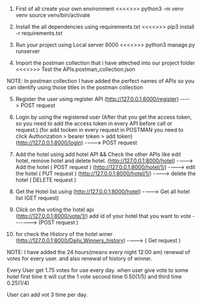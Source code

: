 
1. First of all create your own environment 
<<<<<command >>>>
python3 -m venv venv
source venv/bin/activate 


2. Install the all dependencies using requirements.txt
<<<<<command >>>>
pip3 install -r requirements.txt 


3. Run your project using Local server 8000
<<<<<command >>>>
python3 manage.py runserver 


4. Import the postman collection that i have atteched into our project folder 
<<<<<POSTMAN collection folder name  >>>>
Test the APIs.postman_collection.json


NOTE: In postman collection I have added the perfect names of APIs so you can identify using those titles in the postman collection

5. Register the user using register API
(http://127.0.0.1:8000/register) ----> POST request
 
6. Login by using the registered user (After that you get the access token, so you need to add the access token in every API before call or request.)
(for add tocken in every request in POSTMAN you need to click Authorization > bearer token > add token)
(http://127.0.0.1:8000/login) ----> POST request


7. Add the hotel using add hotel API && Check the other APIs like edit hotel, remove hotel and delete hotel.
(http://127.0.0.1:8000/hotel) ----> Add the hotel ( POST request )
(http://127.0.0.1:8000/hotel/1/) ----> edit the hotel ( PUT request )
(http://127.0.0.1:8000/hotel/1/) ----> delete the hotel ( DELETE request )

8. Get the Hotel list using 
(http://127.0.0.1:8000/hotel) ----> Get all hotel list (GET request)

9. Click on the voting the hotel api  
    (http://127.0.0.1:8000/vote/1/)  add id of your hotel that you want to vote -------> (POST request )

10. for check the History of the hotel winer 
(http://127.0.0.1:8000/Daily_Winners_history) ----> ( Get request )


NOTE: I have added the 24 hours(means every night 12:00 am) renewal of votes for every user.
and also renewal of history of winner. 

Every User get 1.75 votes for use every day.
when user give vote to some hotel first time it will cut the 1 vote
second time 0.50(1/5) and third time 0.25(1/4)

User can add vot 3 time per day.
